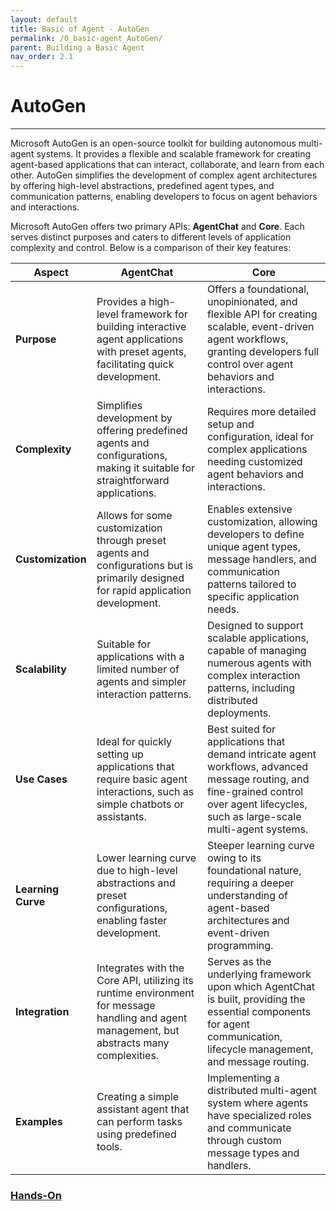 ```yaml
---
layout: default
title: Basic of Agent - AutoGen
permalink: /0_basic-agent_AutoGen/
parent: Building a Basic Agent
nav_order: 2.1
---
```



# AutoGen

---

Microsoft AutoGen is an open-source toolkit for building autonomous multi-agent systems. It provides a flexible and scalable framework for creating agent-based applications that can interact, collaborate, and learn from each other. AutoGen simplifies the development of complex agent architectures by offering high-level abstractions, predefined agent types, and communication patterns, enabling developers to focus on agent behaviors and interactions.

Microsoft AutoGen offers two primary APIs: **AgentChat** and **Core**. Each serves distinct purposes and caters to different levels of application complexity and control. Below is a comparison of their key features:

| Aspect               | AgentChat                                                                                                                                                 | Core                                                                                                                                                       |
|----------------------|------------------------------------------------------------------------------------------------------------------------------------------------------------|-----------------------------------------------------------------------------------------------------------------------------------------------------------|
| **Purpose**          | Provides a high-level framework for building interactive agent applications with preset agents, facilitating quick development.                           | Offers a foundational, unopinionated, and flexible API for creating scalable, event-driven agent workflows, granting developers full control over agent behaviors and interactions. |
| **Complexity**       | Simplifies development by offering predefined agents and configurations, making it suitable for straightforward applications.                            | Requires more detailed setup and configuration, ideal for complex applications needing customized agent behaviors and interactions.                        |
| **Customization**    | Allows for some customization through preset agents and configurations but is primarily designed for rapid application development.                      | Enables extensive customization, allowing developers to define unique agent types, message handlers, and communication patterns tailored to specific application needs. |
| **Scalability**      | Suitable for applications with a limited number of agents and simpler interaction patterns.                                                              | Designed to support scalable applications, capable of managing numerous agents with complex interaction patterns, including distributed deployments.         |
| **Use Cases**        | Ideal for quickly setting up applications that require basic agent interactions, such as simple chatbots or assistants.                                 | Best suited for applications that demand intricate agent workflows, advanced message routing, and fine-grained control over agent lifecycles, such as large-scale multi-agent systems. |
| **Learning Curve**   | Lower learning curve due to high-level abstractions and preset configurations, enabling faster development.                                              | Steeper learning curve owing to its foundational nature, requiring a deeper understanding of agent-based architectures and event-driven programming.         |
| **Integration**      | Integrates with the Core API, utilizing its runtime environment for message handling and agent management, but abstracts many complexities.              | Serves as the underlying framework upon which AgentChat is built, providing the essential components for agent communication, lifecycle management, and message routing. |
| **Examples**         | Creating a simple assistant agent that can perform tasks using predefined tools.                                                                         | Implementing a distributed multi-agent system where agents have specialized roles and communicate through custom message types and handlers.                |

### [Hands-On](1_basic-concept-with-autogen-studio.ipynb)